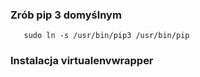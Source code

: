 ### Zrób pip 3 domyślnym

       sudo ln -s /usr/bin/pip3 /usr/bin/pip 


### Instalacja virtualenvwrapper

